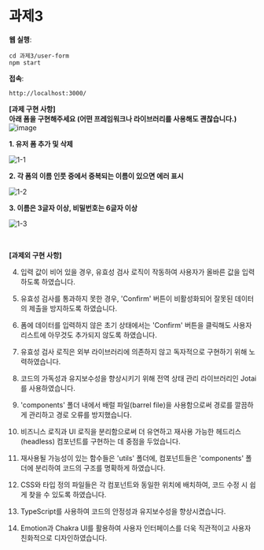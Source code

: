 # 과제3

**웹 실행**:

```
cd 과제3/user-form
npm start
```

**접속**:

```
http://localhost:3000/
```

**[과제 구현 사항]** <br/>
**아래 폼을 구현해주세요 (어떤 프레임워크나 라이브러리를 사용해도 괜찮습니다.)**
![image](https://github.com/zivivle/ZIVIVLE/assets/123868471/1b753fac-976a-474f-819b-324075d6f6b8)

**1. 유저 폼 추가 및 삭제**

![1-1](https://github.com/zivivle/ZIVIVLE/assets/123868471/b1c3100b-9597-4b86-a6c5-2a5f5ad8ee44)

**2. 각 폼의 이름 인풋 중에서 중복되는 이름이 있으면 에러 표시**

![1-2](https://github.com/zivivle/ZIVIVLE/assets/123868471/9482fe4d-fafe-47d4-9954-b63141038cda)

**3. 이름은 3글자 이상, 비밀번호는 6글자 이상**

![1-3](https://github.com/zivivle/ZIVIVLE/assets/123868471/efd63b42-6926-42df-a435-6fca93083667)

<br/>

**[과제외 구현 사항]**

4. 입력 값이 비어 있을 경우, 유효성 검사 로직이 작동하여 사용자가 올바른 값을 입력하도록 하였습니다.

5. 유효성 검사를 통과하지 못한 경우, 'Confirm' 버튼이 비활성화되어 잘못된 데이터의 제출을 방지하도록 하였습니다.

6. 폼에 데이터를 입력하지 않은 초기 상태에서는 'Confirm' 버튼을 클릭해도 사용자 리스트에 아무것도 추가되지 않도록 하였습니다.

7. 유효성 검사 로직은 외부 라이브러리에 의존하지 않고 독자적으로 구현하기 위해 노력하였습니다.

8. 코드의 가독성과 유지보수성을 향상시키기 위해 전역 상태 관리 라이브러리인 Jotai를 사용하였습니다.

9. 'components' 폴더 내에서 배럴 파일(barrel file)을 사용함으로써 경로를 깔끔하게 관리하고 경로 오류를 방지했습니다.

10. 비즈니스 로직과 UI 로직을 분리함으로써 더 유연하고 재사용 가능한 헤드리스(headless) 컴포넌트를 구현하는 데 중점을 두었습니다.

11. 재사용될 가능성이 있는 함수들은 'utils' 폴더에, 컴포넌트들은 'components' 폴더에 분리하여 코드의 구조를 명확하게 하였습니다.

12. CSS와 타입 정의 파일들은 각 컴포넌트와 동일한 위치에 배치하여, 코드 수정 시 쉽게 찾을 수 있도록 하였습니다.

13. TypeScript를 사용하여 코드의 안정성과 유지보수성을 향상시켰습니다.

14. Emotion과 Chakra UI를 활용하여 사용자 인터페이스를 더욱 직관적이고 사용자 친화적으로 디자인하였습니다.
